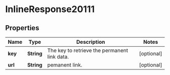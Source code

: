# InlineResponse20111

## Properties
Name | Type | Description | Notes
------------ | ------------- | ------------- | -------------
**key** | **String** | The key to retrieve the permanent link data. |  [optional]
**url** | **String** | pemanent link. |  [optional]
